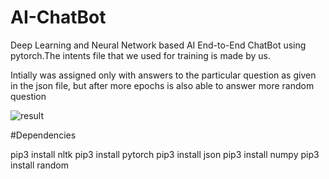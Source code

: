 # AI-ChatBot
Deep Learning and Neural Network based AI End-to-End ChatBot using pytorch.The intents file that we used for training is made by us.

Intially was assigned only with answers to the particular question as given in the json file, but after more epochs is also able to answer more random question


![result](https://user-images.githubusercontent.com/123478223/229387193-340b5299-a4d1-482c-87fa-17b35befef2c.jpeg)

#Dependencies

pip3 install nltk
pip3 install pytorch
pip3 install json
pip3 install numpy
pip3 install random
